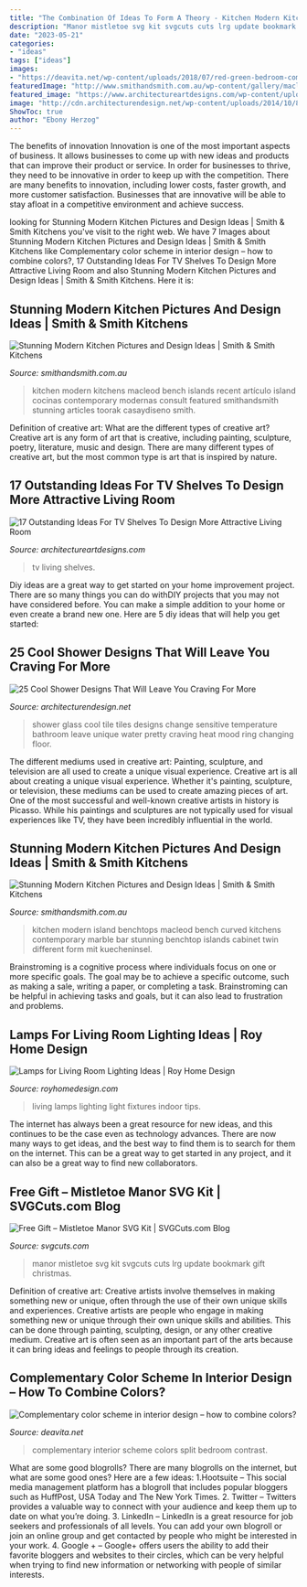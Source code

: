 ```yaml
---
title: "The Combination Of Ideas To Form A Theory - Kitchen Modern Kitchens Macleod Bench Islands Recent Artículo Island Cocinas Contemporary Modernas Consult Featured Smithandsmith Stunning Articles Toorak Casaydiseno Smith"
description: "Manor mistletoe svg kit svgcuts cuts lrg update bookmark gift christmas"
date: "2023-05-21"
categories:
- "ideas"
tags: ["ideas"]
images:
- "https://deavita.net/wp-content/uploads/2018/07/red-green-bedroom-complementary-color-scheme-interior-design-ideas.jpg"
featuredImage: "http://www.smithandsmith.com.au/wp-content/gallery/macleod-modern-kitchen/modern_kitchen_macleod_stunning_09.jpg"
featured_image: "https://www.architectureartdesigns.com/wp-content/uploads/2017/10/10-16.jpg"
image: "http://cdn.architecturendesign.net/wp-content/uploads/2014/10/8-glass-tile-color-change.jpg"
ShowToc: true
author: "Ebony Herzog"
---
```



The benefits of innovation
Innovation is one of the most important aspects of business. It allows businesses to come up with new ideas and products that can improve their product or service. In order for businesses to thrive, they need to be innovative in order to keep up with the competition. There are many benefits to innovation, including lower costs, faster growth, and more customer satisfaction. Businesses that are innovative will be able to stay afloat in a competitive environment and achieve success.

	

		
looking for Stunning Modern Kitchen Pictures and Design Ideas | Smith &amp; Smith Kitchens you've visit to the right web. We have 7 Images about Stunning Modern Kitchen Pictures and Design Ideas | Smith &amp; Smith Kitchens like Complementary color scheme in interior design – how to combine colors?, 17 Outstanding Ideas For TV Shelves To Design More Attractive Living Room and also Stunning Modern Kitchen Pictures and Design Ideas | Smith &amp; Smith Kitchens. Here it is:
		
    
## Stunning Modern Kitchen Pictures And Design Ideas | Smith &amp; Smith Kitchens

<img loading=lazy src="http://www.smithandsmith.com.au/wp-content/gallery/macleod-modern-kitchen/modern_kitchen_macleod_stunning_09.jpg" onerror="this.onerror=null;this.src='https://tse1.mm.bing.net/th?id=OIP.b7JePs6MsFZ-MKYS8441oQHaE6&amp;pid=15.1';" alt="Stunning Modern Kitchen Pictures and Design Ideas | Smith &amp; Smith Kitchens">

_Source: smithandsmith.com.au_

>kitchen modern kitchens macleod bench islands recent artículo island cocinas contemporary modernas consult featured smithandsmith stunning articles toorak casaydiseno smith. 

	

Definition of creative art: What are the different types of creative art?
Creative art is any form of art that is creative, including painting, sculpture, poetry, literature, music and design. There are many different types of creative art, but the most common type is art that is inspired by nature.

    
## 17 Outstanding Ideas For TV Shelves To Design More Attractive Living Room

<img loading=lazy src="https://www.architectureartdesigns.com/wp-content/uploads/2017/10/10-16.jpg" onerror="this.onerror=null;this.src='https://tse4.mm.bing.net/th?id=OIP._Bx8SAQ0OETmGSTjEKyaZwHaE8&amp;pid=15.1';" alt="17 Outstanding Ideas For TV Shelves To Design More Attractive Living Room">

_Source: architectureartdesigns.com_

>tv living shelves. 

	

Diy ideas are a great way to get started on your home improvement project. There are so many things you can do withDIY projects that you may not have considered before. You can make a simple addition to your home or even create a brand new one. Here are 5 diy ideas that will help you get started:

    
## 25 Cool Shower Designs That Will Leave You Craving For More

<img loading=lazy src="http://cdn.architecturendesign.net/wp-content/uploads/2014/10/8-glass-tile-color-change.jpg" onerror="this.onerror=null;this.src='https://tse1.mm.bing.net/th?id=OIP.2zJPoKraojxrB7GO8E-wOwHaJ3&amp;pid=15.1';" alt="25 Cool Shower Designs That Will Leave You Craving For More">

_Source: architecturendesign.net_

>shower glass cool tile tiles designs change sensitive temperature bathroom leave unique water pretty craving heat mood ring changing floor. 

	

The different mediums used in creative art: Painting, sculpture, and television are all used to create a unique visual experience.
Creative art is all about creating a unique visual experience. Whether it's painting, sculpture, or television, these mediums can be used to create amazing pieces of art. One of the most successful and well-known creative artists in history is Picasso. While his paintings and sculptures are not typically used for visual experiences like TV, they have been incredibly influential in the world.

    
## Stunning Modern Kitchen Pictures And Design Ideas | Smith &amp; Smith Kitchens

<img loading=lazy src="http://www.smithandsmith.com.au/wp-content/gallery/macleod-modern-kitchen/modern_kitchen_macleod_stunning_02.jpg" onerror="this.onerror=null;this.src='https://tse2.mm.bing.net/th?id=OIP.4CIfTmIIU2PFFJCQzrRpeAHaE8&amp;pid=15.1';" alt="Stunning Modern Kitchen Pictures and Design Ideas | Smith &amp; Smith Kitchens">

_Source: smithandsmith.com.au_

>kitchen modern island benchtops macleod bench curved kitchens contemporary marble bar stunning benchtop islands cabinet twin different form mit kuecheninsel. 

	

Brainstroming is a cognitive process where individuals focus on one or more specific goals. The goal may be to achieve a specific outcome, such as making a sale, writing a paper, or completing a task. Brainstroming can be helpful in achieving tasks and goals, but it can also lead to frustration and problems.

    
## Lamps For Living Room Lighting Ideas | Roy Home Design

<img loading=lazy src="http://www.royhomedesign.com/wp-content/uploads/2017/05/lamps-for-living-room-indoor-light-fixtures-ideas.jpg" onerror="this.onerror=null;this.src='https://tse1.mm.bing.net/th?id=OIP.XlUFvLGFRnj4IbyWZ-rs0AHaE2&amp;pid=15.1';" alt="Lamps for Living Room Lighting Ideas | Roy Home Design">

_Source: royhomedesign.com_

>living lamps lighting light fixtures indoor tips. 

	

The internet has always been a great resource for new ideas, and this continues to be the case even as technology advances. There are now many ways to get ideas, and the best way to find them is to search for them on the internet. This can be a great way to get started in any project, and it can also be a great way to find new collaborators.

    
## Free Gift – Mistletoe Manor SVG Kit | SVGCuts.com Blog

<img loading=lazy src="http://svgcuts.com/blog/wp-content/gallery/mistletoe-manor-svg-kit/mistletoe-manor_02_lrg.jpg" onerror="this.onerror=null;this.src='https://tse4.mm.bing.net/th?id=OIP.LeUnVqbEIAU77z_vErduIgHaHa&amp;pid=15.1';" alt="Free Gift – Mistletoe Manor SVG Kit | SVGCuts.com Blog">

_Source: svgcuts.com_

>manor mistletoe svg kit svgcuts cuts lrg update bookmark gift christmas. 

	

Definition of creative art: Creative artists involve themselves in making something new or unique, often through the use of their own unique skills and experiences.
Creative artists are people who engage in making something new or unique through their own unique skills and abilities. This can be done through painting, sculpting, design, or any other creative medium. Creative art is often seen as an important part of the arts because it can bring ideas and feelings to people through its creation.

    
## Complementary Color Scheme In Interior Design – How To Combine Colors?

<img loading=lazy src="https://deavita.net/wp-content/uploads/2018/07/red-green-bedroom-complementary-color-scheme-interior-design-ideas.jpg" onerror="this.onerror=null;this.src='https://tse4.mm.bing.net/th?id=OIP.wwr4cqsZ83oGFaxua2g--AHaLH&amp;pid=15.1';" alt="Complementary color scheme in interior design – how to combine colors?">

_Source: deavita.net_

>complementary interior scheme colors split bedroom contrast. 

	

What are some good blogrolls?
There are many blogrolls on the internet, but what are some good ones? Here are a few ideas: 1.Hootsuite – This social media management platform has a blogroll that includes popular bloggers such as HuffPost, USA Today and The New York Times. 
2. Twitter – Twitters provides a valuable way to connect with your audience and keep them up to date on what you’re doing. 
3. LinkedIn – LinkedIn is a great resource for job seekers and professionals of all levels. You can add your own blogroll or join an online group and get contacted by people who might be interested in your work. 
4. Google + – Google+ offers users the ability to add their favorite bloggers and websites to their circles, which can be very helpful when trying to find new information or networking with people of similar interests.

